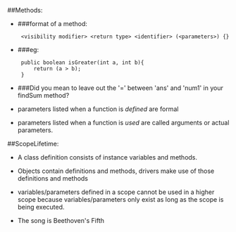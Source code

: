 ##Methods:

 * ###format of a method:

        <visibility modifier> <return type> <identifier> (<parameters>) {}

 * ###eg:

        public boolean isGreater(int a, int b){
            return (a > b);
        }

 * ###Did you mean to leave out the '=' between 'ans' and 'num1' in your findSum method?

 * parameters listed when a function is *defined* are formal

 * parameters listed when a function is *used* are called arguments or actual parameters.

##ScopeLifetime:

 * A class definition consists of instance variables and methods.

 * Objects contain definitions and methods, drivers make use of those definitions and methods

 * variables/parameters defined in a scope cannot be used in a higher scope because variables/parameters only exist as long as the scope is being executed.

 * The song is Beethoven's Fifth

